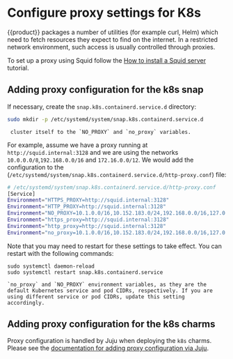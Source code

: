 # Configure proxy settings for K8s

{{product}} packages a number of utilities (for example curl, Helm) which need
to fetch resources they expect to find on the internet. In a restricted
network environment, such access is usually controlled through proxies.

To set up a proxy using Squid follow the
[How to install a Squid server][squid] tutorial.

## Adding proxy configuration for the k8s snap

If necessary, create the `snap.k8s.containerd.service.d` directory:

```bash
sudo mkdir -p /etc/systemd/system/snap.k8s.containerd.service.d
```

```{note} It is important to add whatever address ranges are used by the
 cluster itself to the `NO_PROXY` and `no_proxy` variables.
```

For example, assume we have a proxy running at `http://squid.internal:3128` and
we are using the networks `10.0.0.0/8`,`192.168.0.0/16` and `172.16.0.0/12`.
We would add the configuration to the
(`/etc/systemd/system/snap.k8s.containerd.service.d/http-proxy.conf`) file:

```bash
# /etc/systemd/system/snap.k8s.containerd.service.d/http-proxy.conf
[Service]
Environment="HTTPS_PROXY=http://squid.internal:3128"
Environment="HTTP_PROXY=http://squid.internal:3128"
Environment="NO_PROXY=10.1.0.0/16,10.152.183.0/24,192.168.0.0/16,127.0.0.1,172.16.0.0/12"
Environment="https_proxy=http://squid.internal:3128"
Environment="http_proxy=http://squid.internal:3128"
Environment="no_proxy=10.1.0.0/16,10.152.183.0/24,192.168.0.0/16,127.0.0.1,172.16.0.0/12"
```

Note that you may need to restart for these settings to take effect.
You can restart with the following commands:

```
sudo systemctl daemon-reload
sudo systemctl restart snap.k8s.containerd.service
```


```{note} Include the CIDRs **10.152.183.0/24** and **10.1.0.0/16** in both the
`no_proxy` and `NO_PROXY` environment variables, as they are the default Kubernetes service and pod CIDRs, respectively. If you are using different service or pod CIDRs, update this setting
accordingly.
```

## Adding proxy configuration for the k8s charms

Proxy configuration is handled by Juju when deploying the `k8s` charms. Please
see the [documentation for adding proxy configuration via Juju][juju-proxy].

<!-- LINKS -->

[juju-proxy]: ../../../charm/howto/proxy
[squid]: https://ubuntu.com/server/docs/how-to-install-a-squid-server

